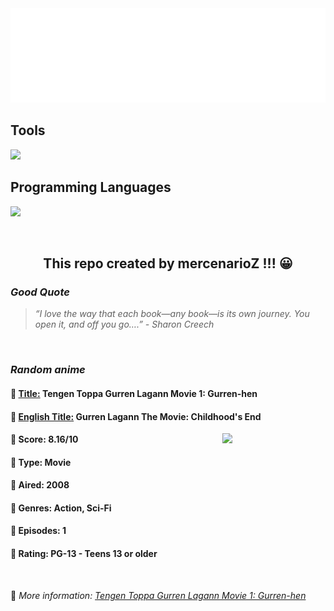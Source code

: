 
<img src="svg/nai.svg" />

<p>
  <h2>Tools</h2>
  <a href="https://skillicons.dev">
    <img src="https://skillicons.dev/icons?i=git,bash,vim,ubuntu,tensorflow,pytorch,docker,raspberrypi" />
  </a>

  <br />

  <h2>Programming Languages</h2>

  <a href="https://skillicons.dev">
    <img src="https://skillicons.dev/icons?i=python,c,cpp" />
  </a>
</p>

<br />

<h2 align="center">This repo created by mercenarioZ !!! 😀</h2>
<h3><i>Good Quote</i></h3>

<blockquote>
<i>
“I love the way that each book—any book—is its own journey. You open it, and off you go….” - Sharon Creech
</i>
</blockquote>

<br />

<h3><i>Random anime</i></h3>

<h4>
  <strong>🥭 <u>Title:</u></strong> Tengen Toppa Gurren Lagann Movie 1: Gurren-hen
</h4>

<h4>🌿 <u>English Title:</u> Gurren Lagann The Movie: Childhood's End</h4>

<img align="right" width="165" src=https://cdn.myanimelist.net/images/anime/1270/115752.jpg />

<h4>🌱 Score: 8.16/10</h4>

<h4>🌲 Type: Movie</h4>

<h4>🌴 Aired: 2008</h4>

<h4>🌵 Genres: Action, Sci-Fi</h4>

<h4>🥑 Episodes: 1</h4>

<h4>🍏 Rating: PG-13 - Teens 13 or older</h4>

<br />

🍂 *More information: [Tengen Toppa Gurren Lagann Movie 1: Gurren-hen](https://myanimelist.net/anime/4107/Tengen_Toppa_Gurren_Lagann_Movie_1__Gurren-hen)*
    